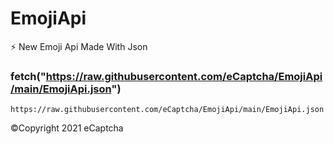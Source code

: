 # EmojiApi
⚡ New Emoji Api Made With Json

### fetch("https://raw.githubusercontent.com/eCaptcha/EmojiApi/main/EmojiApi.json")
```
https://raw.githubusercontent.com/eCaptcha/EmojiApi/main/EmojiApi.json
```

©️Copyright 2021 eCaptcha
